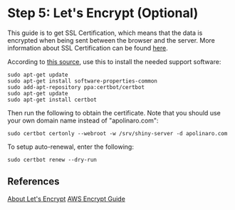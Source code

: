 # Step 5: Let's Encrypt (Optional)
This guide is to get SSL Certification, which means that the data is encrypted when being sent between the browser and the server. More information about SSL Certification can be found [here](https://www.instantssl.com/ssl.html).

According to [this source](https://certbot.eff.org/lets-encrypt/ubuntutyakkety-other), use this to install the needed support software:

	sudo apt-get update
	sudo apt-get install software-properties-common
	sudo add-apt-repository ppa:certbot/certbot
	sudo apt-get update
	sudo apt-get install certbot 

Then run the following to obtain the certificate. Note that you should use your own domain name instead of "apolinaro.com":

	sudo certbot certonly --webroot -w /srv/shiny-server -d apolinaro.com

To setup auto-renewal, enter the following:

	sudo certbot renew --dry-run

## References
[About Let's Encrypt](https://letsencrypt.org/getting-started/)
[AWS Encrypt Guide](https://www.r-bloggers.com/shiny-https-securing-shiny-open-source-with-ssl/)
